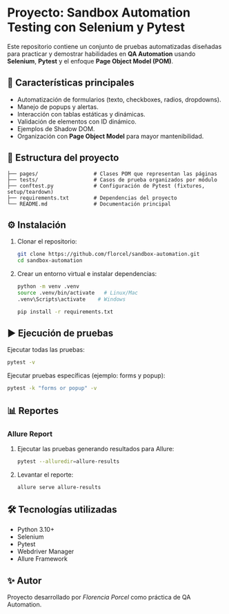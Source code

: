 # Proyecto: Sandbox Automation Testing con Selenium y Pytest

Este repositorio contiene un conjunto de pruebas automatizadas diseñadas para practicar y demostrar habilidades en **QA Automation** usando **Selenium**, **Pytest** y el enfoque **Page Object Model (POM)**.

## 🚀 Características principales

- Automatización de formularios (texto, checkboxes, radios, dropdowns).
- Manejo de popups y alertas.
- Interacción con tablas estáticas y dinámicas.
- Validación de elementos con ID dinámico.
- Ejemplos de Shadow DOM.
- Organización con **Page Object Model** para mayor mantenibilidad.

## 📂 Estructura del proyecto

```
├── pages/                  # Clases POM que representan las páginas
├── tests/                  # Casos de prueba organizados por módulo
├── conftest.py             # Configuración de Pytest (fixtures, setup/teardown)
├── requirements.txt        # Dependencias del proyecto
└── README.md               # Documentación principal
```

## ⚙️ Instalación

1. Clonar el repositorio:
   ```bash
   git clone https://github.com/florcel/sandbox-automation.git
   cd sandbox-automation
   ```

2. Crear un entorno virtual e instalar dependencias:
   ```bash
   python -m venv .venv
   source .venv/bin/activate   # Linux/Mac
   .venv\Scripts\activate    # Windows

   pip install -r requirements.txt
   ```

## ▶️ Ejecución de pruebas

Ejecutar todas las pruebas:
```bash
pytest -v
```

Ejecutar pruebas específicas (ejemplo: forms y popup):
```bash
pytest -k "forms or popup" -v
```

## 📊 Reportes

### Allure Report

1. Ejecutar las pruebas generando resultados para Allure:
   ```bash
   pytest --alluredir=allure-results
   ```

2. Levantar el reporte:
   ```bash
   allure serve allure-results
   ```

## 🛠️ Tecnologías utilizadas

- Python 3.10+
- Selenium
- Pytest
- Webdriver Manager
- Allure Framework

## ✨ Autor

Proyecto desarrollado por *Florencia Porcel* como práctica de QA Automation.
